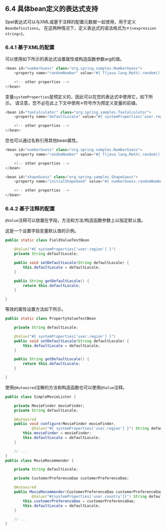 ## 6.4 具体bean定义的表达式支持

Spel表达式可以与XML或基于注释的配置元数据一起使用，用于定义`BeanDefinitions`。 在这两种情况下，定义表达式的语法格式为`＃{<expression string>}。`

### 6.4.1 基于XML的配置

可以使用如下所示的表达式设置属性或构造函数参数arg的值。

```java
<bean id="numberGuess" class="org.spring.samples.NumberGuess">
    <property name="randomNumber" value="#{ T(java.lang.Math).random() * 100.0 }"/>

    <!-- other properties -->
</bean>
```

变量`systemProperties`是预定义的，因此可以在您的表达式中使用它，如下所示。 请注意，您不必在此上下文中使用`＃`符号作为预定义变量的前缀。

```java
<bean id="taxCalculator" class="org.spring.samples.TaxCalculator">
    <property name="defaultLocale" value="#{ systemProperties['user.region'] }"/>

    <!-- other properties -->
</bean>
```

您也可以通过名称引用其他bean属性。

```java
<bean id="numberGuess" class="org.spring.samples.NumberGuess">
    <property name="randomNumber" value="#{ T(java.lang.Math).random() * 100.0 }"/>

    <!-- other properties -->
</bean>

<bean id="shapeGuess" class="org.spring.samples.ShapeGuess">
    <property name="initialShapeSeed" value="#{ numberGuess.randomNumber }"/>

    <!-- other properties -->
</bean>
```

### 6.4.2 基于注释的配置

`@Value`注释可以放置在字段，方法和方法/构造函数参数上以指定默认值。

这是一个设置字段变量默认值的示例。

```java
public static class FieldValueTestBean

    @Value("#{ systemProperties['user.region'] }")
    private String defaultLocale;

    public void setDefaultLocale(String defaultLocale) {
        this.defaultLocale = defaultLocale;
    }

    public String getDefaultLocale() {
        return this.defaultLocale;
    }

}
```

等效的属性设置方法如下所示。

```java
public static class PropertyValueTestBean

    private String defaultLocale;

    @Value("#{ systemProperties['user.region'] }")
    public void setDefaultLocale(String defaultLocale) {
        this.defaultLocale = defaultLocale;
    }

    public String getDefaultLocale() {
        return this.defaultLocale;
    }

}
```

使用`@Autowired`注解的方法和构造函数也可以使用`@Value`注释。

```java
public class SimpleMovieLister {

    private MovieFinder movieFinder;
    private String defaultLocale;

    @Autowired
    public void configure(MovieFinder movieFinder,
            @Value("#{ systemProperties['user.region'] }") String defaultLocale) {
        this.movieFinder = movieFinder;
        this.defaultLocale = defaultLocale;
    }

    // ...
}
public class MovieRecommender {

    private String defaultLocale;

    private CustomerPreferenceDao customerPreferenceDao;

    @Autowired
    public MovieRecommender(CustomerPreferenceDao customerPreferenceDao,
            @Value("#{systemProperties['user.country']}") String defaultLocale) {
        this.customerPreferenceDao = customerPreferenceDao;
        this.defaultLocale = defaultLocale;
    }

    // ...
}
```



